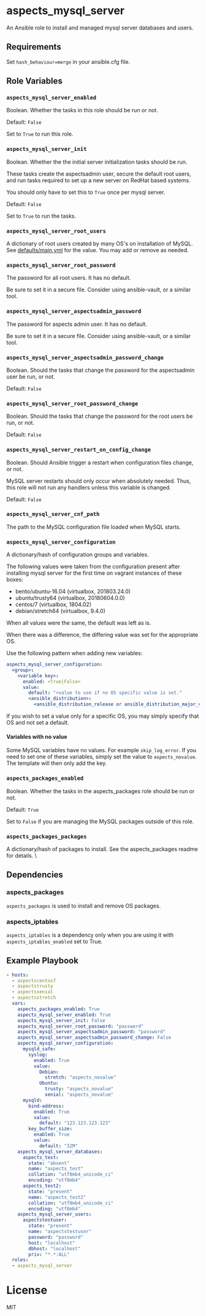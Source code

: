# aspects_mysql_server

An Ansible role to install and managed mysql server databases and users.

## Requirements

Set ```hash_behaviour=merge``` in your ansible.cfg file.

## Role Variables

### `aspects_mysql_server_enabled`
Boolean. Whether the tasks in this role should be run or not.

Default: `False`

Set to `True` to run this role.
### `aspects_mysql_server_init`
Boolean. Whether the the initial server initialization tasks should be run.

These tasks create the aspectsadmin user, secure the default root users, and run tasks required to set up a new server on RedHat based systems.

You should only have to set this to `True` once per mysql server.

Default: `False`

Set to `True` to run the tasks.

### `aspects_mysql_server_root_users`
A dictionary of root users created by many OS's on installation of MySQL. See [defaults/main.yml](defaults/main.yml) for the value. You may add or remove as needed.

### `aspects_mysql_server_root_password`
The password for all root users. It has no default.

Be sure to set it in a secure file. Consider using ansible-vault, or a similar tool.
### `aspects_mysql_server_aspectsadmin_password`
The password for aspects admin user. It has no default.

Be sure to set it in a secure file. Consider using ansible-vault, or a similar tool.
### `aspects_mysql_server_aspectsadmin_password_change`
Boolean. Should the tasks that change the password for the aspectsadmin user be run, or not.

Default: `False`

### `aspects_mysql_server_root_password_change`
Boolean. Should the tasks that change the password for the root users be run, or not.

Default: `False`

### `aspects_mysql_server_restart_on_config_change`
Boolean. Should Ansible trigger a restart when configuration files change, or not.

MySQL server restarts should only occur when absolutely needed. Thus, this role will not run any handlers unless this variable is changed.

Default: `False`
### `aspects_mysql_server_cnf_path`
The path to the MySQL configuration file loaded when MySQL starts.

### `aspects_mysql_server_configuration`
A dictionary/hash of configuration groups and variables.

The following values were taken from the configuration present after installing mysql server for the first time on vagrant instances of these boxes:
* bento/ubuntu-16.04 (virtualbox, 201803.24.0)
* ubuntu/trusty64    (virtualbox, 20180604.0.0)
* centos/7           (virtualbox, 1804.02)
* debian/stretch64   (virtualbox, 9.4.0)

When all values were the same, the default was left as is.

When there was a difference, the differing value was set for the appropriate OS.

Use the following pattern when adding new variables:

```yaml
aspects_mysql_server_configuration:
  <group>:
    <variable key>:
      enabled: <True|False>
      value:
        default: "<value to use if no OS specific value is set."
        <ansible_distribution>:
          <ansible_distribution_release or ansible_distribution_major_version>: "<value specific to the desired OS>"
```
If you wish to set a value only for a specific OS, you may simply specify that OS and not set a default. 

#### Variables with no value
Some MySQL variables have no values. For example `skip_log_error`. If you need to set one of these variables, simply set the value to `aspects_novalue`. The template will then only add the key.

### `aspects_packages_enabled`
Boolean. Whether the tasks in the aspects_packages role should be run or not.

Default: `True`

Set to `False` if you are managing the MySQL packages outside of this role.

### `aspects_packages_packages`
A dictionary/hash of packages to install. See the aspects_packages readme for details.
\

## Dependencies
### aspects_packages
`aspects_packages` is used to install and remove OS packages.

### aspects_iptables

`aspects_iptables` is a dependency only when you are using it with `aspects_iptables_enabled` set to True.

## Example Playbook
```yaml
- hosts:
  - aspectscentos7
  - aspectstrusty
  - aspectsxenial
  - aspectsstretch
  vars:
    aspects_packages_enabled: True
    aspects_mysql_server_enabled: True
    aspects_mysql_server_init: False
    aspects_mysql_server_root_password: "password"
    aspects_mysql_server_aspectsadmin_password: "password"
    aspects_mysql_server_aspectsadmin_password_change: False
    aspects_mysql_server_configuration:
      mysqld_safe:
        syslog:
          enabled: True
          value:
            Debian:
              stretch: "aspects_novalue"
            Ubuntu:
              trusty: "aspects_novalue"
              xenial: "aspects_novalue"
      mysqld:
        bind-address:
          enabled: True
          value:
            default: "123.123.123.123"
        key_buffer_size:
          enabled: True
          value:
            default: "32M"
    aspects_mysql_server_databases:
      aspects_test:
        state: "absent"
        name: "aspects_test"
        collation: "utf8mb4_unicode_ci"
        encoding: "utf8mb4"
      aspects_test2:
        state: "present"
        name: "aspects_test2"
        collation: "utf8mb4_unicode_ci"
        encoding: "utf8mb4"
    aspects_mysql_server_users:
      aspectstestuser:
        state: "present"
        name: "aspectstestuser"
        password: "password"
        host: "localhost"
        dbhost: "localhost"
        priv: "*.*:ALL"
  roles:
  - aspects_mysql_server
```

# License

MIT
